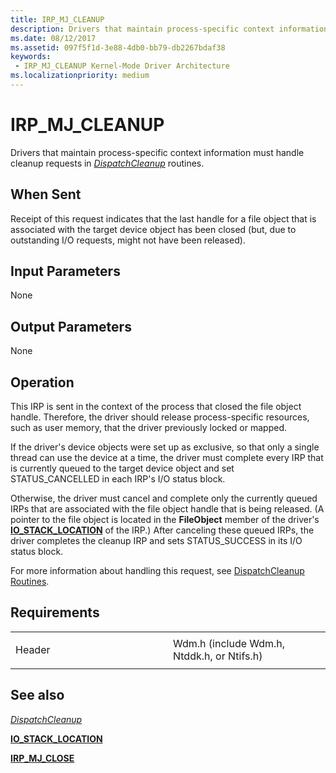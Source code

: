 ```yaml
---
title: IRP_MJ_CLEANUP
description: Drivers that maintain process-specific context information must handle cleanup requests in DispatchCleanup routines.
ms.date: 08/12/2017
ms.assetid: 097f5f1d-3e88-4db0-bb79-db2267bdaf38
keywords:
 - IRP_MJ_CLEANUP Kernel-Mode Driver Architecture
ms.localizationpriority: medium
---
```


# IRP\_MJ\_CLEANUP


Drivers that maintain process-specific context information must handle cleanup requests in [*DispatchCleanup*](https://docs.microsoft.com/windows-hardware/drivers/ddi/wdm/nc-wdm-driver_dispatch) routines.

When Sent
---------

Receipt of this request indicates that the last handle for a file object that is associated with the target device object has been closed (but, due to outstanding I/O requests, might not have been released).

## Input Parameters


None

## Output Parameters


None

Operation
---------

This IRP is sent in the context of the process that closed the file object handle. Therefore, the driver should release process-specific resources, such as user memory, that the driver previously locked or mapped.

If the driver's device objects were set up as exclusive, so that only a single thread can use the device at a time, the driver must complete every IRP that is currently queued to the target device object and set STATUS\_CANCELLED in each IRP's I/O status block.

Otherwise, the driver must cancel and complete only the currently queued IRPs that are associated with the file object handle that is being released. (A pointer to the file object is located in the **FileObject** member of the driver's [**IO\_STACK\_LOCATION**](https://docs.microsoft.com/windows-hardware/drivers/ddi/wdm/ns-wdm-_io_stack_location) of the IRP.) After canceling these queued IRPs, the driver completes the cleanup IRP and sets STATUS\_SUCCESS in its I/O status block.

For more information about handling this request, see [DispatchCleanup Routines](https://docs.microsoft.com/windows-hardware/drivers/kernel/dispatchcleanup-routines).

Requirements
------------

<table>
<colgroup>
<col width="50%" />
<col width="50%" />
</colgroup>
<tbody>
<tr class="odd">
<td><p>Header</p></td>
<td>Wdm.h (include Wdm.h, Ntddk.h, or Ntifs.h)</td>
</tr>
</tbody>
</table>

## See also


[*DispatchCleanup*](https://docs.microsoft.com/windows-hardware/drivers/ddi/wdm/nc-wdm-driver_dispatch)

[**IO\_STACK\_LOCATION**](https://docs.microsoft.com/windows-hardware/drivers/ddi/wdm/ns-wdm-_io_stack_location)

[**IRP\_MJ\_CLOSE**](irp-mj-close.md)

 

 




